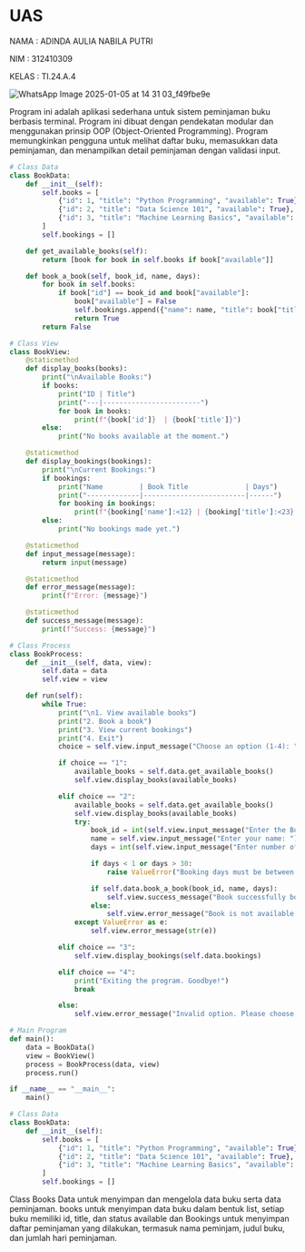 # UAS

NAMA  : ADINDA AULIA NABILA PUTRI

NIM   : 312410309

KELAS : TI.24.A.4 


![WhatsApp Image 2025-01-05 at 14 31 03_f49fbe9e](https://github.com/user-attachments/assets/862dfee8-c230-4ac6-9a50-dc4c934d534a)

Program ini adalah aplikasi sederhana untuk sistem peminjaman buku berbasis terminal. Program ini dibuat dengan pendekatan modular dan menggunakan prinsip OOP (Object-Oriented Programming). Program memungkinkan pengguna untuk melihat daftar buku, memasukkan data peminjaman, dan menampilkan detail peminjaman dengan validasi input. 


```PYTHON
# Class Data
class BookData:
    def __init__(self):
        self.books = [
            {"id": 1, "title": "Python Programming", "available": True},
            {"id": 2, "title": "Data Science 101", "available": True},
            {"id": 3, "title": "Machine Learning Basics", "available": True},
        ]
        self.bookings = []

    def get_available_books(self):
        return [book for book in self.books if book["available"]]

    def book_a_book(self, book_id, name, days):
        for book in self.books:
            if book["id"] == book_id and book["available"]:
                book["available"] = False
                self.bookings.append({"name": name, "title": book["title"], "days": days})
                return True
        return False

# Class View
class BookView:
    @staticmethod
    def display_books(books):
        print("\nAvailable Books:")
        if books:
            print("ID | Title")
            print("---|------------------------")
            for book in books:
                print(f"{book['id']}  | {book['title']}")
        else:
            print("No books available at the moment.")

    @staticmethod
    def display_bookings(bookings):
        print("\nCurrent Bookings:")
        if bookings:
            print("Name         | Book Title              | Days")
            print("-------------|-------------------------|------")
            for booking in bookings:
                print(f"{booking['name']:<12} | {booking['title']:<23} | {booking['days']}")
        else:
            print("No bookings made yet.")

    @staticmethod
    def input_message(message):
        return input(message)

    @staticmethod
    def error_message(message):
        print(f"Error: {message}")

    @staticmethod
    def success_message(message):
        print(f"Success: {message}")

# Class Process
class BookProcess:
    def __init__(self, data, view):
        self.data = data
        self.view = view

    def run(self):
        while True:
            print("\n1. View available books")
            print("2. Book a book")
            print("3. View current bookings")
            print("4. Exit")
            choice = self.view.input_message("Choose an option (1-4): ")

            if choice == "1":
                available_books = self.data.get_available_books()
                self.view.display_books(available_books)

            elif choice == "2":
                available_books = self.data.get_available_books()
                self.view.display_books(available_books)
                try:
                    book_id = int(self.view.input_message("Enter the Book ID to book: "))
                    name = self.view.input_message("Enter your name: ")
                    days = int(self.view.input_message("Enter number of days for booking (1-30): "))

                    if days < 1 or days > 30:
                        raise ValueError("Booking days must be between 1 and 30.")

                    if self.data.book_a_book(book_id, name, days):
                        self.view.success_message("Book successfully booked!")
                    else:
                        self.view.error_message("Book is not available or invalid ID.")
                except ValueError as e:
                    self.view.error_message(str(e))

            elif choice == "3":
                self.view.display_bookings(self.data.bookings)

            elif choice == "4":
                print("Exiting the program. Goodbye!")
                break

            else:
                self.view.error_message("Invalid option. Please choose again.")

# Main Program
def main():
    data = BookData()
    view = BookView()
    process = BookProcess(data, view)
    process.run()

if __name__ == "__main__":
    main()
````

```PYTHON
# Class Data
class BookData:
    def __init__(self):
        self.books = [
            {"id": 1, "title": "Python Programming", "available": True},
            {"id": 2, "title": "Data Science 101", "available": True},
            {"id": 3, "title": "Machine Learning Basics", "available": True},
        ]
        self.bookings = []
````

Class Books Data untuk menyimpan dan mengelola data buku serta data peminjaman. books untuk
menyimpan data buku dalam bentuk list, setiap buku memiliki id, title, dan status available dan Bookings untuk menyimpan daftar peminjaman yang dilakukan, termasuk nama peminjam, judul buku, dan jumlah hari peminjaman.

